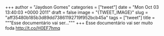 
+++
author = "Jaydson Gomes"
categories = ["tweet"]
date = "Mon Oct 03 13:40:03 +0000 2011"
draft = false
image = "{TWEET_IMAGE}"
slug = "aff35480b185b3d89dd73861192719f952bcb45a"
tags = ["tweet"]
title = """Esse documentário vai ser..."""
+++
Esse documentário vai ser muito foda http://t.co/H0EF7hmq
